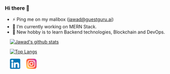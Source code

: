 ### Hi there 👋

<!--
**ahmed-jawad828/ahmed-jawad828** is a ✨ _special_ ✨ repository because its `README.md` (this file) appears on your GitHub profile.

Here are some ideas to get you started:

- 🔭 I’m currently working on ...
- 🌱 I’m currently learning ...
- 👯 I’m looking to collaborate on ...
- 🤔 I’m looking for help with ...
- 💬 Ask me about ...
- 📫 How to reach me: ...
- 😄 Pronouns: ...
- ⚡ Fun fact: ...
-->

- ⚡ Ping me on my malibox (jawad@guestguru.ai)
- 🔭 I’m currently working on MERN Stack.
- 🌱 New hobby is to learn Backend technologies, Blockchain and DevOps.


&nbsp;&nbsp;&nbsp;&nbsp;[![Jawad's github stats](https://github-readme-stats.vercel.app/api?username=ahmed-jawad828&show_icons=true&count_private=true&theme=onedark)](https://github.com/anuraghazra/github-readme-stats)

&nbsp;&nbsp;&nbsp;&nbsp;[![Top Langs](https://github-readme-stats.vercel.app/api/top-langs/?username=ahmed-jawad828&layout=compact&theme=onedark&hide=html,php)](https://github.com/anuraghazra/github-readme-stats) &nbsp;&nbsp;


&nbsp;&nbsp;&nbsp; [![LinkedIn](https://raw.githubusercontent.com/ahmed-jawad828/ahmed-jawad828/main/linkedin-icon.png)](https://www.linkedin.com/in/jawad-basit/) 
&nbsp;&nbsp;&nbsp; [![Instagram](https://raw.githubusercontent.com/ahmed-jawad828/ahmed-jawad828/main/instagram-icon.png)](https://www.instagram.com/jawaad_basit/)
